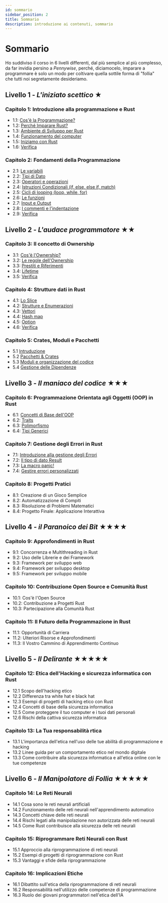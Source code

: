 ```yaml
---
id: sommario
sidebar_position: 2
title: Sommario
description: introduzione ai contenuti, sommario
---
```


# Sommario
Ho suddiviso il corso in 6 livelli differenti, dal più semplice al più complesso, da far invidia persino a *Pennywise*, perché, diciamocelo, imparare a programmare è solo un modo per coltivare quella sottile forma di "follia" che tutti noi segretamente desideriamo.

## Livello 1 - *L'iniziato scettico* ★
### Capitolo 1: Introduzione alla programmazione e Rust
  - 1.1: [Cos'è la Programmazione?](./Capitolo-01/la-programmazione)
  - 1.2: [Perché Imparare Rust?](./Capitolo-01/perchè-imparare-rust)
  - 1.3: [Ambiente di Sviluppo per Rust](./Capitolo-01/ambiente-sviluppo-rust)
  - 1.4: [Funzionamento del computer](./Capitolo-01/il-terminale)
  - 1.5: [Iniziamo con Rust](./Capitolo-01/installazione)
  - 1.6: [Verifica](./Capitolo-01/verifica)

### Capitolo 2: Fondamenti della Programmazione
  - 2.1: [Le variabili](./Capitolo-02/variabili)
  - 2.2: [Tipi di Dato](./Capitolo-02/i-tipi-di-dato)
  - 2.3: [Operatori e operazioni](./Capitolo-02/operatori-e-operazioni)
  - 2.4: [Istruzioni Condizionali (if, else, else if, match)](./Capitolo-02/istruzioni-condizionali)
  - 2.5: [Cicli di looping (loop, while, for)](./Capitolo-02/cicli-di-looping)
  - 2.6: [Le funzioni](./Capitolo-02/le-funzioni)
  - 2.7: [Input e Output](./Capitolo-02/input-e-output)
  - 2.8: [I commenti e l'indentazione](./Capitolo-02/commenti-e-indentazione)
  - 2.9: [Verifica](./Capitolo-02/verifica)

## Livello 2 - *L'audace programmatore* ★★
### Capitolo 3: Il concetto di Ownership
  - 3.1: [Cos'è l'Ownership?](./Capitolo-03/cosa-e-ownership)
  - 3.2: [Le regole dell'Ownership](./Capitolo-03/le-regole-dell-ownership)
  - 3.3: [Prestiti e Riferimenti](./Capitolo-03/borrowing-e-reference)
  - 3.4: [Lifetime](./Capitolo-03/lifetime)
  - 3.5: [Verifica](./Capitolo-03/verifica)

### Capitolo 4: Strutture dati in Rust
  - 4.1: [Lo Slice](./Capitolo-04/il-tipo-slice)
  - 4.2: [Strutture e Enumerazioni](./Capitolo-04/strutture-e-enumerazioni)
  - 4.3: [Vettori](./Capitolo-04/vettori)
  - 4.4: [Hash map](./Capitolo-04/hash-map)
  - 4.5: [Option](./Capitolo-04/option)
  - 4.6: [Verifica](./Capitolo-04/verifica)

### Capitolo 5: Crates, Moduli e Pacchetti
  - 5.1 [Intruduzione](./Capitolo-05/introduzione)
  - 5.2 [Pacchetti & Crates](./Capitolo-05/pacchetti-e-crates)
  - 5.3 [Moduli e organizzazione del codice](./Capitolo-05/moduli)
  - 5.4 [Gestione delle Dipendenze](./Capitolo-05/dipendenze)

## Livello 3 - *Il maniaco del codice* ★★★
### Capitolo 6: Programmazione Orientata agli Oggetti (OOP) in Rust
  - 6.1: [Concetti di Base dell'OOP](./Capitolo-06/concetti-base-oop)
  - 6.2: [Traits](./Capitolo-06/traits)
  - 6.3: [Polimorfismo](./Capitolo-06/polimorfismo)
  - 6.4: [Tipi Generici](./Capitolo-06/generics)

### Capitolo 7: Gestione degli Errori in Rust
  - 7.1: [Introduzione alla gestione degli Errori](./Capitolo-07/introduzione)
  - 7.2: [Il tipo di dato Result](./Capitolo-07/tipo-dato-result)
  - 7.3: [La macro panic!](./Capitolo-07/panic)
  - 7.4: [Gestire errori personalizzati](./Capitolo-07/errori-personalizzati)

### Capitolo 8: Progetti Pratici
  - 8.1: Creazione di un Gioco Semplice
  - 8.2: Automatizzazione di Compiti
  - 8.3: Risoluzione di Problemi Matematici
  - 8.4: Progetto Finale: Applicazione Interattiva

## Livello 4 - *il Paranoico dei Bit* ★★★★
### Capitolo 9: Approfondimenti in Rust
  - 9.1: Concorrenza e Multithreading in Rust
  - 9.2: Uso delle Librerie e dei Framework
  - 9.3: Framework per sviluppo web
  - 9.4: Framework per sviluppo desktop
  - 9.5: Framework per sviluppo mobile

### Capitolo 10: Contribuzione Open Source e Comunità Rust
  - 10.1: Cos'è l'Open Source
  - 10.2: Contribuzione a Progetti Rust
  - 10.3: Partecipazione alla Comunità Rust

### Capitolo 11: Il Futuro della Programmazione in Rust
  - 11.1: Opportunità di Carriera
  - 11.2: Ulteriori Risorse e Approfondimenti
  - 11.3: Il Vostro Cammino di Apprendimento Continuo

## Livello 5 - *Il Delirante* ★★★★★
### Capitolo 12: Etica dell'Hacking e sicurezza informatica con Rust
  - 12.1 Scopo dell'hacking etico
  - 12.2 Differenza tra white hat e black hat
  - 12.3 Esempi di progetti di hacking etico con Rust
  - 12.4 Concetti di base della sicurezza informatica
  - 12.5 Come proteggere il tuo computer e i tuoi dati personali
  - 12.6 Rischi della cattiva sicurezza informatica

### Capitolo 13: La Tua responsabilità rtica
  - 13.1 L'importanza dell'etica nell'uso delle tue abilità di programmazione e hacking
  - 13.2 Linee guida per un comportamento etico nel mondo digitale
  - 13.3 Come contribuire alla sicurezza informatica e all'etica online con le tue competenze

## Livello 6 - *Il Manipolatore di Follia* ★★★★★
### Capitolo 14: Le Reti Neurali
  - 14.1 Cosa sono le reti neurali artificiali
  - 14.2 Funzionamento delle reti neurali nell'apprendimento automatico
  - 14.3 Concetti chiave delle reti neurali
  - 14.4 Rischi legati alla manipolazione non autorizzata delle reti neurali
  - 14.5 Come Rust contribuisce alla sicurezza delle reti neurali

### Capitolo 15: Riprogrammare Reti Neurali con Rust
  - 15.1 Approccio alla riprogrammazione di reti neurali
  - 15.2 Esempi di progetti di riprogrammazione con Rust
  - 15.3 Vantaggi e sfide della riprogrammazione

### Capitolo 16: Implicazioni Etiche
  - 16.1 Dibattito sull'etica della riprogrammazione di reti neurali
  - 16.2 Responsabilità nell'utilizzo delle competenze di programmazione
  - 16.3 Ruolo dei giovani programmatori nell'etica dell'IA